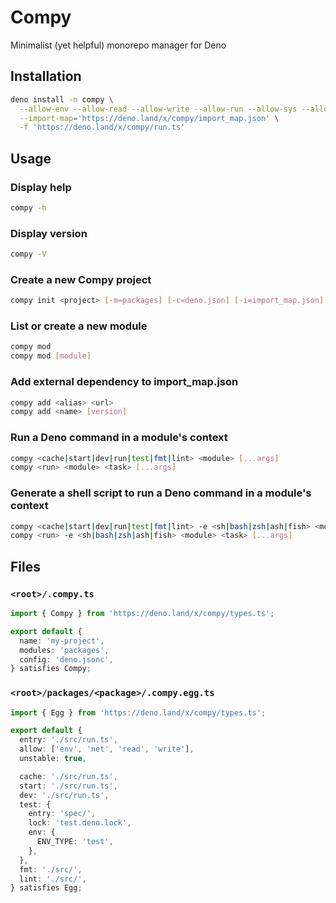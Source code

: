# Compy
Minimalist (yet helpful) monorepo manager for Deno

## Installation

```sh
deno install -n compy \
  --allow-env --allow-read --allow-write --allow-run --allow-sys --allow-net --unstable \
  --import-map='https://deno.land/x/compy/import_map.json' \
  -f 'https://deno.land/x/compy/run.ts'
```

## Usage

### Display help

```sh
compy -h
```

### Display version

```sh
compy -V
```

### Create a new Compy project

```sh
compy init <project> [-m=packages] [-c=deno.json] [-i=import_map.json]
```

### List or create a new module

```sh
compy mod
compy mod [module]
```

### Add external dependency to import_map.json

```sh
compy add <alias> <url>
compy add <name> [version]
```

### Run a Deno command in a module's context

```sh
compy <cache|start|dev|run|test|fmt|lint> <module> [...args]
compy <run> <module> <task> [...args]
```

### Generate a shell script to run a Deno command in a module's context

```sh
compy <cache|start|dev|run|test|fmt|lint> -e <sh|bash|zsh|ash|fish> <module> [...args]
compy <run> -e <sh|bash|zsh|ash|fish> <module> <task> [...args]
```

## Files

### `<root>/.compy.ts`

```typescript
import { Compy } from 'https://deno.land/x/compy/types.ts';

export default {
  name: 'my-project',
  modules: 'packages',
  config: 'deno.jsonc',
} satisfies Compy;
```

### `<root>/packages/<package>/.compy.egg.ts`

```typescript
import { Egg } from 'https://deno.land/x/compy/types.ts';

export default {
  entry: './src/run.ts',
  allow: ['env', 'net', 'read', 'write'],
  unstable: true,

  cache: './src/run.ts',
  start: './src/run.ts',
  dev: './src/run.ts',
  test: {
    entry: 'spec/',
    lock: 'test.deno.lock',
    env: {
      ENV_TYPE: 'test',
    },
  },
  fmt: './src/',
  lint: './src/',
} satisfies Egg;
```
